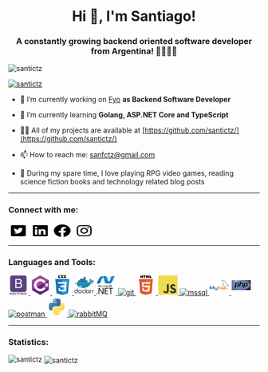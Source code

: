 <h1 align="center">Hi 👋, I'm Santiago!</h1>
<h3 align="center">A constantly growing backend oriented software developer from Argentina! 👨🏽‍💻🧉</h3>

<p align="left"> <img src="https://komarev.com/ghpvc/?username=santictz&label=Profile%20views&color=0e75b6&style=flat" alt="santictz" /> </p>

<p align="left"> <a href="https://twitter.com/santictz" target="blank"><img src="https://img.shields.io/twitter/follow/santictz?logo=twitter&style=for-the-badge" alt="santictz" /></a> </p>

- 🔭 I’m currently working on [Fyo](https://www.fyo.com/) **as Backend Software Developer**

- 🌱 I’m currently learning **Golang, ASP.NET Core and TypeScript**

- 👨‍💻 All of my projects are available at [https://github.com/santictz/](https://github.com/santictz/)

- 📫 How to reach me: <sanfctz@gmail.com>

- 🎉 During my spare time, I love playing RPG video games, reading science fiction books and technology related blog posts

<hr>

<h3 align="left">Connect with me:</h3>
<p align="left">
<a href="https://twitter.com/santictz" target="blank"><img align="center" src="https://raw.githubusercontent.com/Automattic/social-logos/master/svg-min/twitter.svg" alt="santictz" height="30" width="40" /></a>
<a href="https://linkedin.com/in/sanctz" target="blank"><img align="center" src="https://raw.githubusercontent.com/Automattic/social-logos/master/svg-min/linkedin.svg" alt="santictz" height="30" width="40" /></a>
<a href="https://fb.com/santictz" target="blank"><img align="center" src="https://raw.githubusercontent.com/Automattic/social-logos/master/svg-min/facebook.svg" alt="santictz" height="30" width="40" /></a>
<a href="https://instagram.com/santictz" target="blank"><img align="center" src="https://raw.githubusercontent.com/Automattic/social-logos/master/svg-min/instagram.svg" alt="santictz" height="30" width="40" /></a>
</p>

<hr>

<h3 align="left">Languages and Tools:</h3>
<p align="left"> <a href="https://getbootstrap.com" target="_blank"> <img src="https://raw.githubusercontent.com/devicons/devicon/master/icons/bootstrap/bootstrap-plain-wordmark.svg" alt="bootstrap" width="40" height="40"/> </a> <a href="https://www.w3schools.com/cs/" target="_blank"> <img src="https://raw.githubusercontent.com/devicons/devicon/master/icons/csharp/csharp-original.svg" alt="csharp" width="40" height="40"/> </a> <a href="https://www.w3schools.com/css/" target="_blank"> <img src="https://raw.githubusercontent.com/devicons/devicon/master/icons/css3/css3-original-wordmark.svg" alt="css3" width="40" height="40"/> </a> <a href="https://www.docker.com/" target="_blank"> <img src="https://raw.githubusercontent.com/devicons/devicon/master/icons/docker/docker-original-wordmark.svg" alt="docker" width="40" height="40"/> </a> <a href="https://dotnet.microsoft.com/" target="_blank"> <img src="https://raw.githubusercontent.com/devicons/devicon/master/icons/dot-net/dot-net-original-wordmark.svg" alt="dotnet" width="40" height="40"/> </a> <a href="https://git-scm.com/" target="_blank"> <img src="https://www.vectorlogo.zone/logos/git-scm/git-scm-icon.svg" alt="git" width="40" height="40"/> </a> <a href="https://www.w3.org/html/" target="_blank"> <img src="https://raw.githubusercontent.com/devicons/devicon/master/icons/html5/html5-original-wordmark.svg" alt="html5" width="40" height="40"/> </a> <a href="https://developer.mozilla.org/en-US/docs/Web/JavaScript" target="_blank"> <img src="https://raw.githubusercontent.com/devicons/devicon/master/icons/javascript/javascript-original.svg" alt="javascript" width="40" height="40"/> </a> <a href="https://www.microsoft.com/en-us/sql-server" target="_blank"> <img src="https://cdn.worldvectorlogo.com/logos/microsoft-sql-server.svg" alt="mssql" width="40" height="40"/> </a> <a href="https://www.mysql.com/" target="_blank"> <img src="https://raw.githubusercontent.com/devicons/devicon/master/icons/mysql/mysql-original-wordmark.svg" alt="mysql" width="40" height="40"/> </a> <a href="https://www.php.net" target="_blank"> <img src="https://raw.githubusercontent.com/devicons/devicon/master/icons/php/php-original.svg" alt="php" width="40" height="40"/> </a> <a href="https://postman.com" target="_blank"> <img src="https://www.vectorlogo.zone/logos/getpostman/getpostman-icon.svg" alt="postman" width="40" height="40"/> </a> <a href="https://www.python.org" target="_blank"> <img src="https://raw.githubusercontent.com/devicons/devicon/master/icons/python/python-original.svg" alt="python" width="40" height="40"/> </a> <a href="https://www.rabbitmq.com" target="_blank"> <img src="https://www.vectorlogo.zone/logos/rabbitmq/rabbitmq-icon.svg" alt="rabbitMQ" width="40" height="40"/> </a> </p>

<hr>

<h3 align="left">Statistics:</h3>
<p><img align="left" src="https://github-readme-stats.vercel.app/api/top-langs?username=santictz&show_icons=true&locale=en&layout=compact" alt="santictz" /></p>

<p>&nbsp;<img align="center" src="https://github-readme-stats.vercel.app/api?username=santictz&show_icons=true&locale=en" alt="santictz" /></p>
